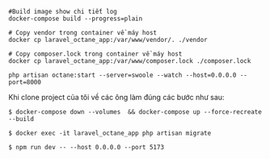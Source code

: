 ```shell
#Build image show chi tiết log
docker-compose build --progress=plain

# Copy vendor trong container về máy host
docker cp laravel_octane_app:/var/www/vendor/. ./vendor

# Copy composer.lock trong container về máy host
docker cp laravel_octane_app:/var/www/composer.lock ./composer.lock

```
```shell
php artisan octane:start --server=swoole --watch --host=0.0.0.0 --port=8000
```

Khi clone project của tôi về các ông làm đúng các bước như sau:
```shell
$ docker-compose down --volumes  && docker-compose up --force-recreate --build

$ docker exec -it laravel_octane_app php artisan migrate

$ npm run dev -- --host 0.0.0.0 --port 5173
```

